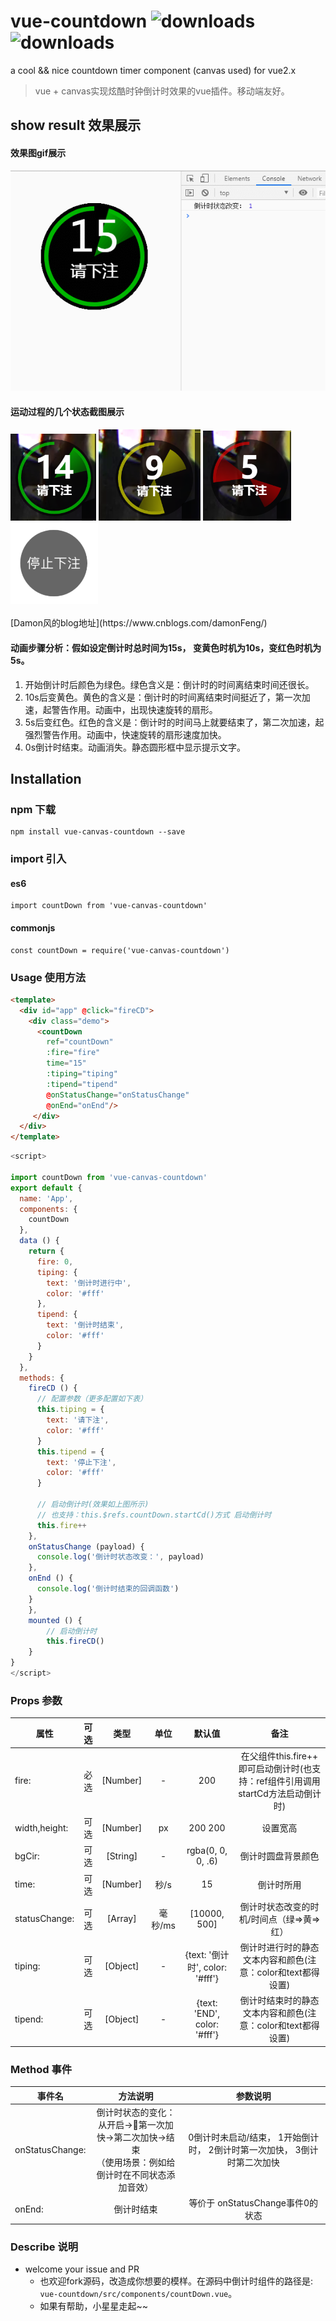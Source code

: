 # vue-countdown ![downloads](https://img.shields.io/badge/downloads-8k-brightgreen.svg) ![downloads](https://img.shields.io/badge/license-MIT-brightgreen.svg)
a cool &amp;&amp; nice  countdown timer component (canvas used) for vue2.x

> vue + canvas实现炫酷时钟倒计时效果的vue插件。移动端友好。

## show result 效果展示

#### 效果图gif展示
  <!-- 说明：此gif清晰度很低，因为转成gif图的时候，质量受损，帧数减少，所以倒计时转到红色时候看起来变的很模糊。但是实际在浏览器上效果全程都是很清晰和连贯的 -->

![Damon风](https://github.com/Damon0820/vue-countdown/blob/master/static/img/show1.gif "Damon风")
#### 运动过程的几个状态截图展示
  <!-- 说明：由于gif图清晰度低，辅助用以下几张高清截图展示效果 -->

<!-- <br/>![Damon风](https://github.com/Damon0820/vue-countdown/blob/master/static/img/countdown-1.png "Damon风") ![Damon风](https://github.com/Damon0820/vue-countdown/blob/master/static/img/countdown-2.png "Damon风") ![Damon风](https://github.com/Damon0820/vue-countdown/blob/master/static/img/countdown-3.png "Damon风")  -->
<div style="diplay: flex;align-items: center;">
  <img src="https://github.com/Damon0820/vue-countdown/blob/master/static/img/countdown-1.png" align=center/> <img src="https://github.com/Damon0820/vue-countdown/blob/master/static/img/countdown-2.png" align=center/> <img src="https://github.com/Damon0820/vue-countdown/blob/master/static/img/countdown-3.png" align=center/> <img  src="https://github.com/Damon0820/vue-countdown/blob/master/static/img/countdown-4.png" width="140" hegiht="140"/>
</div>
</br>[Damon风的blog地址](https://www.cnblogs.com/damonFeng/)

#### 动画步骤分析：假如设定倒计时总时间为15s， 变黄色时机为10s，变红色时机为5s。
1. 开始倒计时后颜色为绿色。绿色含义是：倒计时的时间离结束时间还很长。
2. 10s后变黄色。黄色的含义是：倒计时的时间离结束时间挺近了，第一次加速，起警告作用。动画中，出现快速旋转的扇形。
3. 5s后变红色。红色的含义是：倒计时的时间马上就要结束了，第二次加速，起强烈警告作用。动画中，快速旋转的扇形速度加快。
4. 0s倒计时结束。动画消失。静态圆形框中显示提示文字。

## Installation

### npm 下载
```
npm install vue-canvas-countdown --save
````

### import 引入

####  es6
````
import countDown from 'vue-canvas-countdown'
````
####  commonjs
````
const countDown = require('vue-canvas-countdown')
````

### Usage 使用方法

``` html
<template>
  <div id="app" @click="fireCD">
    <div class="demo">
      <countDown 
        ref="countDown"
        :fire="fire"
        time="15"
        :tiping="tiping"
        :tipend="tipend"
        @onStatusChange="onStatusChange"
        @onEnd="onEnd"/>
     </div>
  </div>
</template>
```
``` javascript
<script>

import countDown from 'vue-canvas-countdown'
export default {
  name: 'App',
  components: {
    countDown
  },
  data () {
    return {
      fire: 0,
      tiping: {
        text: '倒计时进行中',
        color: '#fff'
      },
      tipend: {
        text: '倒计时结束',
        color: '#fff'
      }
    }
  },
  methods: {
    fireCD () {
      // 配置参数（更多配置如下表）
      this.tiping = {
        text: '请下注',
        color: '#fff'
      }
      this.tipend = {
        text: '停止下注',
        color: '#fff'
      }

      // 启动倒计时(效果如上图所示)      
      // 也支持：this.$refs.countDown.startCd()方式 启动倒计时
      this.fire++ 
    },
    onStatusChange (payload) {
      console.log('倒计时状态改变：', payload)
    },
    onEnd () {
      console.log('倒计时结束的回调函数')
    }
	},
	mounted () {
		// 启动倒计时
		this.fireCD()
	}
}
</script>
```


### Props 参数
属性 | 可选 | 类型 | 单位 | 默认值 | 备注
--- | :--: | :--: | :--: | :--: | :--:
fire: |         必选 |  [Number]  | -  |     200   |                   在父组件this.fire++ 即可启动倒计时(也支持：ref组件引用调用startCd方法启动倒计时)
width,height: | 可选 | [Number] | px  |   200 200 |                 设置宽高
bgCir:  |      可选 | [String] |  - |    rgba(0, 0, 0, .6)  |               倒计时圆盘背景颜色
time:   |     可选 | [Number] | 秒/s  |  15         |              倒计时所用
statusChange: | 可选 | [Array] | 毫秒/ms | [10000, 500]       |                倒计时状态改变的时机/时间点（绿=>黄=>红）
tiping:    |   可选 | [Object]  |  -  |  {text: '倒计时', color: '#fff'} |    倒计时进行时的静态文本内容和颜色(注意：color和text都得设置)
tipend:     |  可选 | [Object]   |  - |   {text: 'END', color: '#fff'}     |  倒计时结束时的静态文本内容和颜色(注意：color和text都得设置)

### Method 事件
事件名 | 方法说明 | 参数说明
--- | :--: | :--:
onStatusChange: |  倒计时状态的变化：从开启->第一次加快->第二次加快->结束 <br>（使用场景：例如给倒计时在不同状态添加音效） | 0倒计时未启动/结束， 1开始倒计时， 2倒计时第一次加快， 3倒计时第二次加快
onEnd: |  倒计时结束    | 等价于 onStatusChange事件0的状态

### Describe 说明 
  + welcome your issue  and PR
	+ 也欢迎fork源码，改造成你想要的模样。在源码中倒计时组件的路径是: `vue-countdown/src/components/countDown.vue`。
	+ 如果有帮助，小星星走起~~
